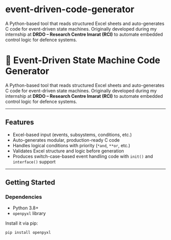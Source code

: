 # event-driven-code-generator
A Python-based tool that reads structured Excel sheets and auto-generates C code for event-driven state machines. Originally developed during my internship at **DRDO – Research Centre Imarat (RCI)** to automate embedded control logic for defence systems.
# 🚀 Event-Driven State Machine Code Generator

A Python-based tool that reads structured Excel sheets and auto-generates C code for event-driven state machines. Originally developed during my internship at **DRDO – Research Centre Imarat (RCI)** to automate embedded control logic for defence systems.

---

## Features

-  Excel-based input (events, subsystems, conditions, etc.)
-  Auto-generates modular, production-ready C code
- Handles logical conditions with priority (`*and`, `**or`, etc.)
-  Validates Excel structure and logic before generation
-  Produces switch-case-based event handling code with `init()` and `interface()` support

---

##  Getting Started

###  Dependencies

- Python 3.8+
- `openpyxl` library

Install it via pip:

```bash
pip install openpyxl
